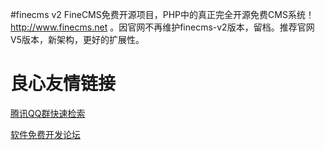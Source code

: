 #finecms v2
FineCMS免费开源项目，PHP中的真正完全开源免费CMS系统！ http://www.finecms.net 。因官网不再维护finecms-v2版本，留档。推荐官网V5版本，新架构，更好的扩展性。

 # 良心友情链接

[腾讯QQ群快速检索](http://u.720life.cn/s/8cf73f7c)

[软件免费开发论坛](http://u.720life.cn/s/bbb01dc0)